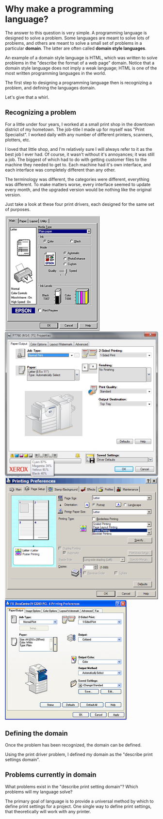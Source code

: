 # Why make a programming language?

The answer to this question is very simple. A programming language is designed to solve a problem. Some languages are meant to solve lots of problems, and others are meant to solve a small set of problems in a particular **domain**. The latter are often called **domain style languages**.

An example of a domain style language is HTML, which was written to solve problems in the "describe the format of a web page" domain. Notice that a domain style language does not imply a weak language; HTML is one of the most written programming languages in the world. 

The first step to designing a programming language then is recognizing a problem, and defining the languages domain. 

Let's give that a whirl. 

## Recognizing a problem 
For a little under four years, I worked at a small print shop in the downtown district of my hometown. The job-title I made up for myself was "Print Specialist". I worked daily with any number of different printers, scanners, plotters, etc.

I loved that little shop, and I'm relatively sure I will always refer to it as the best job I ever had. Of course, it wasn't without it's annoyances; it was still a job. The biggest of which had to do with getting customer files to the machine they needed to get to. Each machine had it's own interface, and each interface was completely different than any other.

The terminology was different, the categories were different, everything was different.  To make matters worse, every interface seemed to update every month, and the upgraded version would be nothing like the original version. 

Just take a look at these four print drivers, each designed for the same set of purposes.

![Driver 1](driver1.GIF)
![Driver 2](driver2.jpg)
![Driver 3](driver3.gif)
![Driver 4](driver4.jpg)

## Defining the domain

Once the problem has been recognized, the domain can be defined. 

Using the print driver problem, I defined my domain as the "describe print settings domain".

## Problems currently in domain

What problems exist in the "describe print setting domain"? Which problems will my language solve?

The primary goal of language is to provide a universal method by which to define print settings for a project. One single way to define print settings, that theoretically will work with any printer.  




